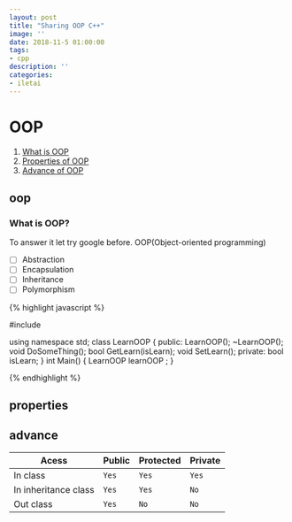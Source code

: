 ```yaml
---
layout: post
title: "Sharing OOP C++"
image: ''
date: 2018-11-5 01:00:00
tags:
- cpp
description: ''
categories:
- iletai 
---
```


 # OOP
1. [What is OOP](#oop)
2. [Properties of OOP](#properties)
3. [Advance of OOP](#advance)

## oop
 ### What is OOP? 

To answer it let try google before. OOP(Object-oriented programming) 

 - [ ] Abstraction
 - [ ] Encapsulation
 - [ ] Inheritance
 - [ ] Polymorphism
 
{% highlight javascript %}

#include <iostream>
 
using namespace std;
class LearnOOP
{
 public: 
  LearnOOP();
  ~LearnOOP();
  void DoSomeThing();
  bool GetLearn(isLearn);
  void SetLearn();
 private:
  bool isLearn;
}
int Main()
{
 LearnOOP learnOOP ;
}

{% endhighlight %}

## properties

## advance
 
|Acess|Public| Protected|Private|
|--|--|--|--|
|In class|`Yes`|`Yes`|`Yes`
|In inheritance class|`Yes`|`Yes`|`No`
|Out class|`Yes`|`No`|`No`

 
